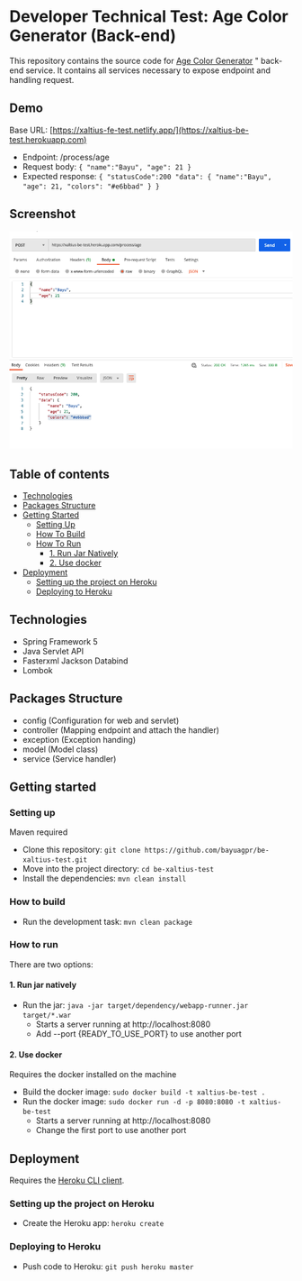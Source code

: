 # Developer Technical Test: Age Color Generator (Back-end)

This repository contains the source code for [Age Color Generator](https://xaltius-fe-test.netlify.app/) " back-end service. It contains all services necessary to expose endpoint and handling request.

## Demo

Base URL: [https://xaltius-fe-test.netlify.app/](https://xaltius-be-test.herokuapp.com)

- Endpoint: /process/age
- Request body:
  `{ "name":"Bayu", "age": 21 }`
- Expected response:
  `{ "statusCode":200 "data": { "name":"Bayu", "age": 21, "colors": "#e6bbad" } }`

## Screenshot

![expected](./screenshot/Expected.png)

## Table of contents

<!-- vim-markdown-toc GFM -->

- [Technologies](#technologies)
- [Packages Structure](#packages-structure)
- [Getting Started](#getting-started)
  - [Setting Up](#setting-up)
  - [How To Build](#how-to-build)
  - [How To Run](#how-to-run)
    - [1. Run Jar Natively](#1-run-jar-natively)
    - [2. Use docker](#2-use-docker)
- [Deployment](#deployment)
  - [Setting up the project on Heroku](#setting-up-the-project-on-heroku)
  - [Deploying to Heroku](#deploying-to-heroku)

<!-- vim-markdown-toc -->

## Technologies

- Spring Framework 5
- Java Servlet API
- Fasterxml Jackson Databind
- Lombok

## Packages Structure

- config (Configuration for web and servlet)
- controller (Mapping endpoint and attach the handler)
- exception (Exception handing)
- model (Model class)
- service (Service handler)

## Getting started

### Setting up

Maven required

- Clone this repository: `git clone https://github.com/bayuagpr/be-xaltius-test.git`
- Move into the project directory: `cd be-xaltius-test`
- Install the dependencies: `mvn clean install`

### How to build

- Run the development task: `mvn clean package`

### How to run

There are two options:

#### 1. Run jar natively

- Run the jar: `java -jar target/dependency/webapp-runner.jar target/*.war`
  - Starts a server running at http://localhost:8080
  - Add --port {READY_TO_USE_PORT} to use another port

#### 2. Use docker

Requires the docker installed on the machine

- Build the docker image: `sudo docker build -t xaltius-be-test .`
- Run the docker image: `sudo docker run -d -p 8080:8080 -t xaltius-be-test`
  - Starts a server running at http://localhost:8080
  - Change the first port to use another port

## Deployment

Requires the [Heroku CLI client](https://devcenter.heroku.com/articles/heroku-command-line).

### Setting up the project on Heroku

- Create the Heroku app: `heroku create`

### Deploying to Heroku

- Push code to Heroku: `git push heroku master`
